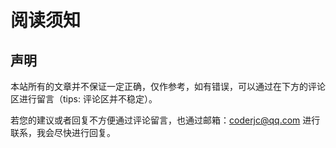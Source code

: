 # 阅读须知

## 声明
本站所有的文章并不保证一定正确，仅作参考，如有错误，可以通过在下方的评论区进行留言（tips: 评论区并不稳定）。

若您的建议或者回复不方便通过评论留言，也通过邮箱：coderjc@qq.com 进行联系，我会尽快进行回复。